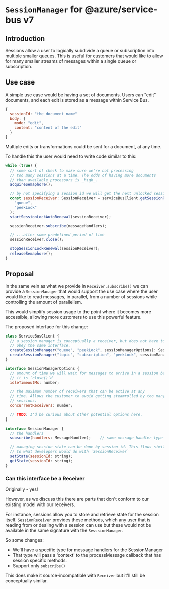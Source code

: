 # `SessionManager` for @azure/service-bus v7

## Introduction

Sessions allow a user to logically subdivide a queue or subscription
into multiple smaller queues. This is useful for customers that would
like to allow for many smaller streams of messages within a single
queue or subscription.

## Use case

A simple use case would be having a set of documents. Users can "edit"
documents, and each edit is stored as a message within Service Bus.

```javascript
{
  sessionId: "the document name"
  body: {
    mode: "edit",
    content: "content of the edit"
  }
}
```

Multiple edits or transformations could be sent for a document, at any time.

To handle this the user would need to write code similar to this:

```javascript
while (true) {
  // some sort of check to make sure we're not processing
  // too many sessions at a time. The odds of having more documents
  // than available processors is _high_.
  acquireSemaphore();

  // by not specifying a session id we will get the next unlocked session from service bus.
  const sessionReceiver: SessionReceiver = serviceBusClient.getSessionReceiver(
    "queue",
    "peekLock"
  );
  startSessionLockAutoRenewal(sessionReceiver);

  sessionReceiver.subscribe(messageHandlers);

  // ...after some predefined period of time
  sessionReceiver.close();

  stopSessionLockRenewal(sessionReceiver);
  releaseSemaphore();
}
```

## Proposal

In the same vein as what we provide in `Receiver.subscribe()` we can provide a
`SessionManager` that would support the use case where the user would like
to read messages, in parallel, from a number of sessions while controlling
the amount of parallelism.

This would simplify session usage to the point where it becomes more accessible,
allowing more customers to use this powerful feature.

The proposed interface for this change:

```javascript
class ServiceBusClient {
  // a session manager is conceptually a receiver, but does not have to
  // obey the same interface.
  createSessionManager("queue", "peekLock", sessionManagerOptions): SessionManager;
  createSessionManager("topic", "subscription", "peekLock", sessionManagerOptions): SessionManager;
}

interface SessionManagerOptions {
  // amount of time we will wait for messages to arrive in a session before
  // it is `close()`d
  idleTimeoutMs: number;

  // the maximum number of receivers that can be active at any
  // time. Allows the customer to avoid getting steamrolled by too many
  // sessions.
  concurrentReceivers: number;

  // TODO: I'd be curious about other potential options here.
}

interface SessionManager {
  // the handlers
  subscribe(handlers: MessageHandler);    // same message handler type as existing Receiver/SessionReceiver

  // managing session state can be done by session id. This flows similarly
  // to what developers would do with `SessionReceiver`
  setState(sessionId: string);
  getState(sessionId: string);
}

```

### Can this interface be a Receiver<MessageT>

Originally - yes!

However, as we discuss this there are parts that don't conform to our existing model
with our receivers.

For instance, sessions allow you to store and retrieve state for the session itself. `SessionReceiver`
provides these methods, which any user that is reading from or dealing with a session can use but
these would not be available in the same signature with the `SesssionManager`.

So some changes:

- We'll have a specific type for message handlers for the SessionManager
- That type will pass a 'context' to the processMessage callback that has session specific methods.
- Support only `subscribe()`

This does make it source-incompatible with `Receiver` but it'll still be conceptually similar.

